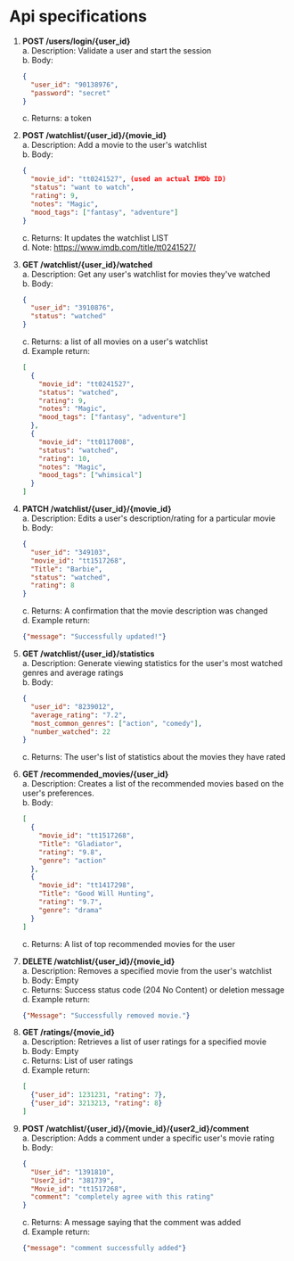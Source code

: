 # Api specifications

1. **POST /users/login/{user_id}**  
   a. Description: Validate a user and start the session  
   b. Body:
      ```json
      {
        "user_id": "90138976",
        "password": "secret"
      }
      ```
   c. Returns: a token

2. **POST /watchlist/{user_id}/{movie_id}**  
   a. Description: Add a movie to the user's watchlist  
   b. Body:
      ```json
      {
        "movie_id": "tt0241527", (used an actual IMDb ID)
        "status": "want to watch",
        "rating": 9,
        "notes": "Magic",
        "mood_tags": ["fantasy", "adventure"]
      }
      ```
   c. Returns: It updates the watchlist LIST  
   d. Note: https://www.imdb.com/title/tt0241527/

3. **GET /watchlist/{user_id}/watched**  
   a. Description: Get any user's watchlist for movies they've watched  
   b. Body:
      ```json
      {
        "user_id": "3910876",
        "status": "watched"
      }
      ```
   c. Returns: a list of all movies on a user's watchlist  
   d. Example return:
      ```json
      [
        {
          "movie_id": "tt0241527",
          "status": "watched",
          "rating": 9,
          "notes": "Magic",
          "mood_tags": ["fantasy", "adventure"]
        },
        {
          "movie_id": "tt0117008",
          "status": "watched",
          "rating": 10,
          "notes": "Magic",
          "mood_tags": ["whimsical"]
        }
      ]
      ```

4. **PATCH /watchlist/{user_id}/{movie_id}**  
   a. Description: Edits a user's description/rating for a particular movie  
   b. Body:
      ```json
      {
        "user_id": "349103",
        "movie_id": "tt1517268",
        "Title": "Barbie",
        "status": "watched",
        "rating": 8
      }
      ```
   c. Returns: A confirmation that the movie description was changed  
   d. Example return:
      ```json
      {"message": "Successfully updated!"}
      ```

5. **GET /watchlist/{user_id}/statistics**  
   a. Description: Generate viewing statistics for the user's most watched genres and average ratings  
   b. Body:
      ```json
      {
        "user_id": "8239012",
        "average_rating": "7.2",
        "most_common_genres": ["action", "comedy"],
        "number_watched": 22
      }
      ```
   c. Returns: The user's list of statistics about the movies they have rated

6. **GET /recommended_movies/{user_id}**  
   a. Description: Creates a list of the recommended movies based on the user's preferences.  
   b. Body:
      ```json
      [
        {
          "movie_id": "tt1517268",
          "Title": "Gladiator",
          "rating": "9.8",
          "genre": "action"
        },
        {
          "movie_id": "tt1417298",
          "Title": "Good Will Hunting",
          "rating": "9.7",
          "genre": "drama"
        }
      ]
      ```
   c. Returns: A list of top recommended movies for the user

7. **DELETE /watchlist/{user_id}/{movie_id}**  
   a. Description: Removes a specified movie from the user's watchlist  
   b. Body: Empty  
   c. Returns: Success status code (204 No Content) or deletion message  
   d. Example return:
      ```json
      {"Message": "Successfully removed movie."}
      ```

8. **GET /ratings/{movie_id}**  
   a. Description: Retrieves a list of user ratings for a specified movie  
   b. Body: Empty  
   c. Returns: List of user ratings  
   d. Example return:
      ```json
      [
        {"user_id": 1231231, "rating": 7},
        {"user_id": 3213213, "rating": 8}
      ]
      ```

9. **POST /watchlist/{user_id}/{movie_id}/{user2_id}/comment**  
   a. Description: Adds a comment under a specific user's movie rating  
   b. Body:
      ```json
      {
        "User_id": "1391810",
        "User2_id": "381739",
        "Movie_id": "tt1517268",
        "comment": "completely agree with this rating"
      }
      ```
   c. Returns: A message saying that the comment was added  
   d. Example return:
      ```json
      {"message": "comment successfully added"}
      ```

